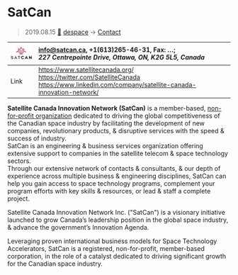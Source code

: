 # SatCan
> 2019.08.15 [🚀](../index/index.md) [despace](index.md) → [Contact](contact.md)

|[![](f/contact/s/satcan_logo1_thumb.jpg)](f/contact/s/satcan_logo1.png)|<info@satcan.ca>, +1(613)265-46-31, Fax: …;<br> *227 Centrepointe Drive, Ottawa, ON, K2G 5L5, Canada*|
|:--|:--|
|Link|<https://www.satellitecanada.org/><br> <https://twitter.com/SatelliteCanada><br> <https://www.linkedin.com/company/satellite-canada-innovation-network/>|

**Satellite Canada Innovation Network (SatCan)** is a member-based, [non-for-profit organization](nonprof_org.md) dedicated to driving the global competitiveness of the Canadian space industry by facilitating the development of new companies, revolutionary products, & disruptive services with the speed & success of industry.  
SatCan is an engineering & business services organization offering extensive support to companies in the satellite telecom & space technology sectors.  
Through our extensive network of contacts & consultants, & our depth of experience across multiple business & engineering disciplines, SatCan can help you gain access to space technology programs, complement your program efforts with key skills & resources, or lead & staff a complete project.

<p style="page-break-after:always"> </p>

Satellite Canada Innovation Network Inc. ("SatCan") is a visionary initiative launched to grow Canada’s leadership position in the global space industry, & advance the government’s Innovation Agenda.

Leveraging proven international business models for Space Technology Accelerators, SatCan is a registered, non-for-profit, member-based corporation, in the role of a catalyst dedicated to driving significant growth for the Canadian space industry.
